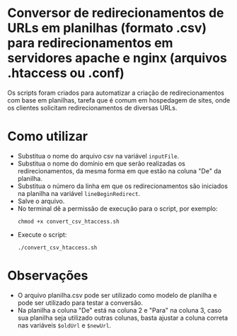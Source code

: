 # Conversor de redirecionamentos de URLs em planilhas (formato .csv) para redirecionamentos em servidores apache e nginx (arquivos .htaccess ou .conf)

Os scripts foram criados para automatizar a criação de redirecionamentos com base em planilhas, tarefa que é comum em hospedagem de sites, onde os clientes solicitam redirecionamentos de diversas URLs.

# Como utilizar

- Substitua o nome do arquivo csv na variável `inputFile`.
- Substitua o nome do domínio em que serão realizadas os redirecionamentos, da mesma forma em que estão na coluna "De" da planilha.
- Substitua o número da linha em que os redirecionamentos são iniciados na planilha na variável `lineBeginRedirect`.
- Salve o arquivo.
- No terminal dê a permissão de execução para o script, por exemplo:
  ```
  chmod +x convert_csv_htaccess.sh
  ```
- Execute o script:
  ```
  ./convert_csv_htaccess.sh
  ```

# Observações

- O arquivo planilha.csv pode ser utilizado como modelo de planilha e pode ser utilizado para testar a conversão.
- Na planilha a coluna "De" está na coluna 2 e "Para" na coluna 3, caso sua planilha seja utilizado outras colunas, basta ajustar a coluna correta nas variáveis `$oldUrl` e `$newUrl`.
  

